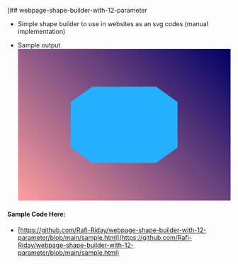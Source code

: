 [## webpage-shape-builder-with-12-parameter
* Simple shape builder to use in websites as an svg codes (manual implementation)

* Sample output
![sample.png](/img/sample.png)
#### Sample Code Here:
* [https://github.com/Rafi-Riday/webpage-shape-builder-with-12-parameter/blob/main/sample.html](https://github.com/Rafi-Riday/webpage-shape-builder-with-12-parameter/blob/main/sample.html)
